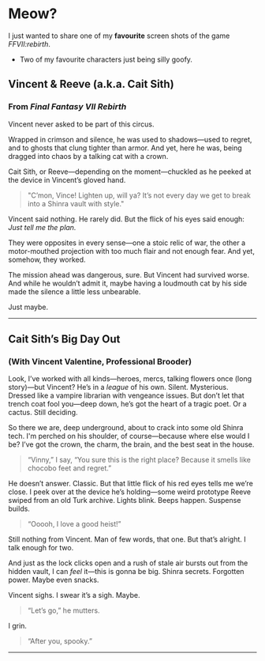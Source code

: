 # Meow?

I just wanted to share one of my **favourite** screen shots of the game *FFVII:rebirth*.

* Two of my favourite characters just being silly goofy.

## Vincent & Reeve (a.k.a. Cait Sith)

### From *Final Fantasy VII Rebirth*

Vincent never asked to be part of this circus.

Wrapped in crimson and silence, he was used to shadows—used to regret, and to ghosts that clung tighter than armor. And yet, here he was, being dragged into chaos by a talking cat with a crown.

Cait Sith, or Reeve—depending on the moment—chuckled as he peeked at the device in Vincent’s gloved hand.

> "C’mon, Vince! Lighten up, will ya? It’s not every day we get to break into a Shinra vault with style."

Vincent said nothing. He rarely did. But the flick of his eyes said enough: *Just tell me the plan.*

They were opposites in every sense—one a stoic relic of war, the other a motor-mouthed projection with too much flair and not enough fear. And yet, somehow, they worked.

The mission ahead was dangerous, sure. But Vincent had survived worse. And while he wouldn’t admit it, maybe having a loudmouth cat by his side made the silence a little less unbearable.

Just maybe.

---

## Cait Sith’s Big Day Out

### (With Vincent Valentine, Professional Brooder)

Look, I’ve worked with all kinds—heroes, mercs, talking flowers once (long story)—but Vincent? He’s in a *league* of his own. Silent. Mysterious. Dressed like a vampire librarian with vengeance issues. But don’t let that trench coat fool you—deep down, he’s got the heart of a tragic poet. Or a cactus. Still deciding.

So there we are, deep underground, about to crack into some old Shinra tech. I'm perched on his shoulder, of course—because where else would I be? I’ve got the crown, the charm, the brain, and the best seat in the house.

> “Vinny,” I say, “You sure this is the right place? Because it smells like chocobo feet and regret.”

He doesn’t answer. Classic. But that little flick of his red eyes tells me we’re close. I peek over at the device he’s holding—some weird prototype Reeve swiped from an old Turk archive. Lights blink. Beeps happen. Suspense builds.

> “Ooooh, I love a good heist!”

Still nothing from Vincent. Man of few words, that one. But that’s alright. I talk enough for two.

And just as the lock clicks open and a rush of stale air bursts out from the hidden vault, I can *feel* it—this is gonna be big. Shinra secrets. Forgotten power. Maybe even snacks.

Vincent sighs. I swear it’s a sigh. Maybe.

> “Let’s go,” he mutters.

I grin.

> “After you, spooky.”

---
